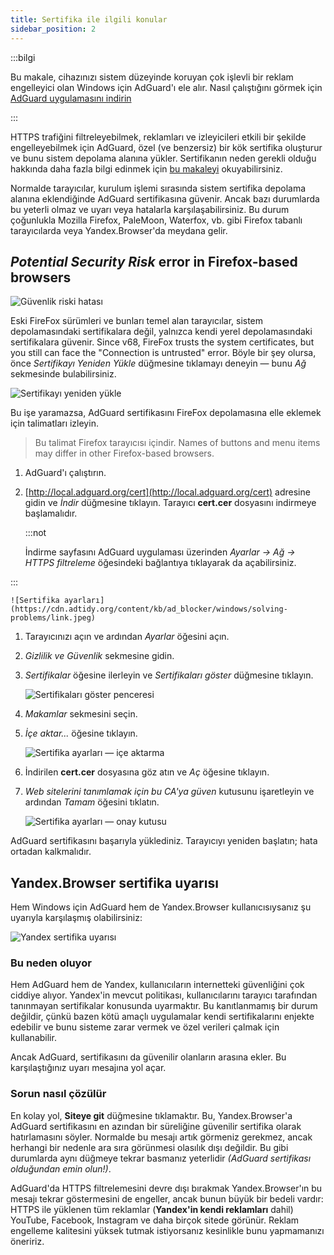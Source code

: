 ```yaml
---
title: Sertifika ile ilgili konular
sidebar_position: 2
---
```


:::bilgi

Bu makale, cihazınızı sistem düzeyinde koruyan çok işlevli bir reklam engelleyici olan Windows için AdGuard'ı ele alır. Nasıl çalıştığını görmek için [AdGuard uygulamasını indirin](https://agrd.io/download-kb-adblock)

:::

HTTPS trafiğini filtreleyebilmek, reklamları ve izleyicileri etkili bir şekilde engelleyebilmek için AdGuard, özel (ve benzersiz) bir kök sertifika oluşturur ve bunu sistem depolama alanına yükler. Sertifikanın neden gerekli olduğu hakkında daha fazla bilgi edinmek için [bu makaleyi](/general/https-filtering/what-is-https-filtering) okuyabilirsiniz.

Normalde tarayıcılar, kurulum işlemi sırasında sistem sertifika depolama alanına eklendiğinde AdGuard sertifikasına güvenir. Ancak bazı durumlarda bu yeterli olmaz ve uyarı veya hatalarla karşılaşabilirsiniz. Bu durum çoğunlukla Mozilla Firefox, PaleMoon, Waterfox, vb. gibi Firefox tabanlı tarayıcılarda veya Yandex.Browser'da meydana gelir.

## *Potential Security Risk* error in Firefox-based browsers

![Güvenlik riski hatası](https://cdn.adtidy.org/public/Adguard/kb/en/certificate/cert_error_en.png)

Eski FireFox sürümleri ve bunları temel alan tarayıcılar, sistem depolamasındaki sertifikalara değil, yalnızca kendi yerel depolamasındaki sertifikalara güvenir. Since v68, FireFox trusts the system certificates, but you still can face the "Connection is untrusted" error. Böyle bir şey olursa, önce *Sertifikayı Yeniden Yükle* düğmesine tıklamayı deneyin — bunu *Ağ* sekmesinde bulabilirsiniz.

![Sertifikayı yeniden yükle](https://cdn.adtidy.org/content/kb/ad_blocker/windows/solving-problems/reinstall.jpg)

Bu işe yaramazsa, AdGuard sertifikasını FireFox depolamasına elle eklemek için talimatları izleyin.

> Bu talimat Firefox tarayıcısı içindir. Names of buttons and menu items may differ in other Firefox-based browsers.

1. AdGuard'ı çalıştırın.

1. [http://local.adguard.org/cert](http://local.adguard.org/cert) adresine gidin ve *İndir* düğmesine tıklayın. Tarayıcı **cert.cer** dosyasını indirmeye başlamalıdır.

    :::not

    İndirme sayfasını AdGuard uygulaması üzerinden *Ayarlar → Ağ → HTTPS filtreleme* öğesindeki bağlantıya tıklayarak da açabilirsiniz.


:::

    ![Sertifika ayarları](https://cdn.adtidy.org/content/kb/ad_blocker/windows/solving-problems/link.jpeg)

1. Tarayıcınızı açın ve ardından *Ayarlar* öğesini açın.

1. *Gizlilik ve Güvenlik* sekmesine gidin.

1. *Sertifikalar* öğesine ilerleyin ve *Sertifikaları göster* düğmesine tıklayın.

    ![Sertifikaları göster penceresi](https://cdn.adtidy.org/content/kb/ad_blocker/windows/solving-problems/import1.jpeg)

1. *Makamlar* sekmesini seçin.

1. *İçe aktar...* öğesine tıklayın.

    ![Sertifika ayarları — içe aktarma](https://cdn.adtidy.org/content/kb/ad_blocker/windows/solving-problems/import2.jpeg)

1. İndirilen **cert.cer** dosyasına göz atın ve *Aç* öğesine tıklayın.

1. *Web sitelerini tanımlamak için bu CA'ya güven* kutusunu işaretleyin ve ardından *Tamam* öğesini tıklatın.

    ![Sertifika ayarları — onay kutusu](https://cdn.adtidy.org/content/kb/ad_blocker/windows/solving-problems/cert_checkbox.jpg)

AdGuard sertifikasını başarıyla yüklediniz. Tarayıcıyı yeniden başlatın; hata ortadan kalkmalıdır.

## Yandex.Browser sertifika uyarısı

Hem Windows için AdGuard hem de Yandex.Browser kullanıcısıysanız şu uyarıyla karşılaşmış olabilirsiniz:

![Yandex sertifika uyarısı](https://cdn.adtidy.org/content/kb/ad_blocker/windows/solving-problems/yandex-cert.png)

### Bu neden oluyor

Hem AdGuard hem de Yandex, kullanıcıların internetteki güvenliğini çok ciddiye alıyor. Yandex'in mevcut politikası, kullanıcılarını tarayıcı tarafından tanınmayan sertifikalar konusunda uyarmaktır. Bu kanıtlanmamış bir durum değildir, çünkü bazen kötü amaçlı uygulamalar kendi sertifikalarını enjekte edebilir ve bunu sisteme zarar vermek ve özel verileri çalmak için kullanabilir.

Ancak AdGuard, sertifikasını da güvenilir olanların arasına ekler. Bu karşılaştığınız uyarı mesajına yol açar.

### Sorun nasıl çözülür

En kolay yol, **Siteye git** düğmesine tıklamaktır. Bu, Yandex.Browser'a AdGuard sertifikasını en azından bir süreliğine güvenilir sertifika olarak hatırlamasını söyler. Normalde bu mesajı artık görmeniz gerekmez, ancak herhangi bir nedenle ara sıra görünmesi olasılık dışı değildir. Bu gibi durumlarda aynı düğmeye tekrar basmanız yeterlidir *(AdGuard sertifikası olduğundan emin olun!)*.

AdGuard'da HTTPS filtrelemesini devre dışı bırakmak Yandex.Browser'ın bu mesajı tekrar göstermesini de engeller, ancak bunun büyük bir bedeli vardır: HTTPS ile yüklenen tüm reklamlar (**Yandex'in kendi reklamları** dahil) YouTube, Facebook, Instagram ve daha birçok sitede görünür. Reklam engelleme kalitesini yüksek tutmak istiyorsanız kesinlikle bunu yapmamanızı öneririz.
